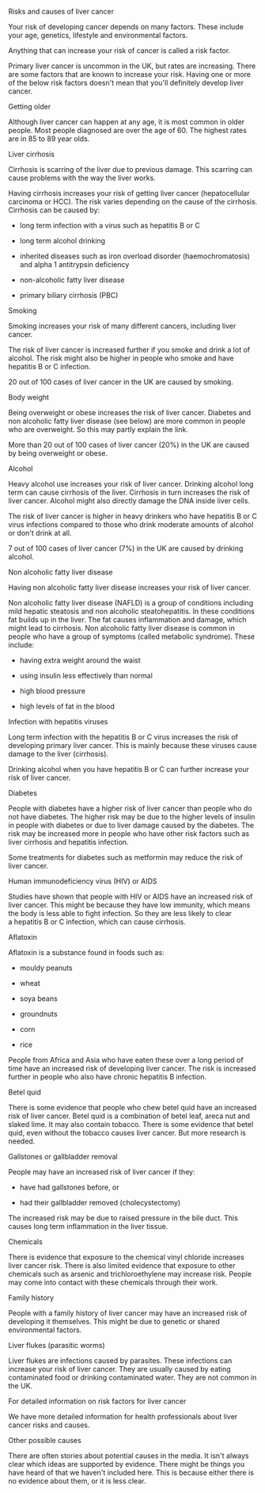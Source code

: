 Risks and causes of liver cancer

Your risk of developing cancer depends on many factors. These include
your age, genetics, lifestyle and environmental factors.

Anything that can increase your risk of cancer is called a risk factor.

Primary liver cancer is uncommon in the UK, but rates are increasing.
There are some factors that are known to increase your risk. Having one
or more of the below risk factors doesn't mean that you'll definitely
develop liver cancer.

Getting older

Although liver cancer can happen at any age, it is most common in older
people. Most people diagnosed are over the age of 60. The highest rates
are in 85 to 89 year olds.

Liver cirrhosis

Cirrhosis is scarring of the liver due to previous damage. This scarring
can cause problems with the way the liver works.

Having cirrhosis increases your risk of getting liver cancer
(hepatocellular carcinoma or HCC). The risk varies depending on the
cause of the cirrhosis. Cirrhosis can be caused by:

-   long term infection with a virus such as hepatitis B or C

-   long term alcohol drinking

-   inherited diseases such as iron overload disorder (haemochromatosis)
    and alpha 1 antitrypsin deficiency

-   non-alcoholic fatty liver disease

-   primary biliary cirrhosis (PBC)

Smoking

Smoking increases your risk of many different cancers, including liver
cancer.

The risk of liver cancer is increased further if you smoke and drink a
lot of alcohol. The risk might also be higher in people who smoke and
have hepatitis B or C infection.

20 out of 100 cases of liver cancer in the UK are caused by smoking.

Body weight

Being overweight or obese increases the risk of liver cancer. Diabetes
and non alcoholic fatty liver disease (see below) are more common in
people who are overweight. So this may partly explain the link.

More than 20 out of 100 cases of liver cancer (20%) in the UK are caused
by being overweight or obese.

Alcohol

Heavy alcohol use increases your risk of liver cancer. Drinking alcohol
long term can cause cirrhosis of the liver. Cirrhosis in turn increases
the risk of liver cancer. Alcohol might also directly damage the DNA
inside liver cells.

The risk of liver cancer is higher in heavy drinkers who have hepatitis
B or C virus infections compared to those who drink moderate amounts of
alcohol or don\'t drink at all.

7 out of 100 cases of liver cancer (7%) in the UK are caused by drinking
alcohol.

Non alcoholic fatty liver disease

Having non alcoholic fatty liver disease increases your risk of liver
cancer.

Non alcoholic fatty liver disease (NAFLD) is a group of conditions
including mild hepatic steatosis and non alcoholic steatohepatitis. In
these conditions fat builds up in the liver. The fat causes inflammation
and damage, which might lead to cirrhosis. Non alcoholic fatty liver
disease is common in people who have a group of symptoms (called
metabolic syndrome). These include:

-   having extra weight around the waist

-   using insulin less effectively than normal

-   high blood pressure

-   high levels of fat in the blood

Infection with hepatitis viruses

Long term infection with the hepatitis B or C virus increases the risk
of developing primary liver cancer. This is mainly because these viruses
cause damage to the liver (cirrhosis).

Drinking alcohol when you have hepatitis B or C can further increase
your risk of liver cancer.

Diabetes

People with diabetes have a higher risk of liver cancer than people who
do not have diabetes. The higher risk may be due to the higher levels of
insulin in people with diabetes or due to liver damage caused by the
diabetes. The risk may be increased more in people who have other risk
factors such as liver cirrhosis and hepatitis infection.

Some treatments for diabetes such as metformin may reduce the risk of
liver cancer.

Human immunodeficiency virus (HIV) or AIDS

Studies have shown that people with HIV or AIDS have an increased risk
of liver cancer. This might be because they have low immunity, which
means the body is less able to fight infection. So they are less likely
to clear a hepatitis B or C infection, which can cause cirrhosis.

Aflatoxin

Aflatoxin is a substance found in foods such as:

-   mouldy peanuts

-   wheat

-   soya beans

-   groundnuts

-   corn

-   rice

People from Africa and Asia who have eaten these over a long period of
time have an increased risk of developing liver cancer. The risk is
increased further in people who also have chronic hepatitis B infection.

Betel quid

There is some evidence that people who chew betel quid have an increased
risk of liver cancer. Betel quid is a combination of betel leaf, areca
nut and slaked lime. It may also contain tobacco. There is some evidence
that betel quid, even without the tobacco causes liver cancer. But more
research is needed.

Gallstones or gallbladder removal

People may have an increased risk of liver cancer if they:

-   have had gallstones before, or

-   had their gallbladder removed (cholecystectomy)

The increased risk may be due to raised pressure in the bile duct. This
causes long term inflammation in the liver tissue.

Chemicals

There is evidence that exposure to the chemical vinyl chloride increases
liver cancer risk. There is also limited evidence that exposure to other
chemicals such as arsenic and trichloroethylene may increase risk.
People may come into contact with these chemicals through their work.

Family history

People with a family history of liver cancer may have an increased risk
of developing it themselves. This might be due to genetic or shared
environmental factors.

Liver flukes (parasitic worms)

Liver flukes are infections caused by parasites. These infections can
increase your risk of liver cancer. They are usually caused by eating
contaminated food or drinking contaminated water. They are not common in
the UK.

For detailed information on risk factors for liver cancer

We have more detailed information for health professionals about liver
cancer risks and causes.

Other possible causes

There are often stories about potential causes in the media. It isn't
always clear which ideas are supported by evidence. There might be
things you have heard of that we haven't included here. This is because
either there is no evidence about them, or it is less clear.
